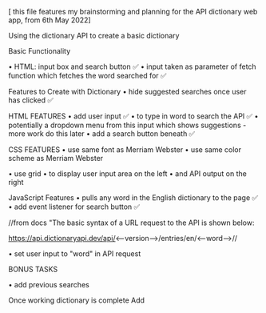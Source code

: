 [ this file features my brainstorming and planning for the API dictionary web app, from 6th May 2022]

Using the dictionary API to create a basic dictionary

Basic Functionality

• HTML: input box and search button ✅
• input taken as parameter of fetch function which fetches the word searched for ✅


Features to Create with Dictionary
• hide suggested searches once user has clicked ✅ 

HTML FEATURES
• add user input ✅
  • to type in word to search the API ✅
    • potentially a dropdown menu from this input which shows suggestions - more work do this later
• add a search button beneath ✅ 


CSS FEATURES
• use same font as Merriam Webster
• use same color scheme as Merriam Webster

• use grid
  • to display user input area on the left
  • and API output on the right


JavaScript Features
• pulls any word in the English dictionary to the page ✅
• add event listener for search button ✅


//from docs
"The basic syntax of a URL request to the API is shown below:

https://api.dictionaryapi.dev/api/<--version-->/entries/en/<--word-->//

• set user input to "word" in API request









BONUS TASKS

• add previous searches

Once working dictionary is complete
Add 